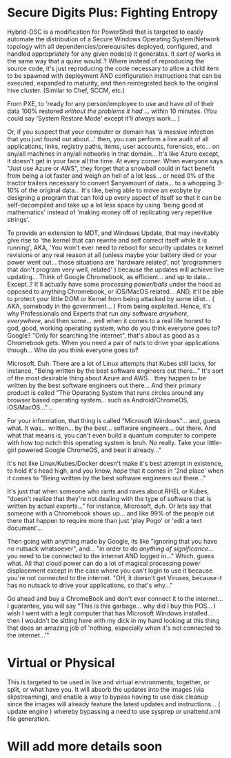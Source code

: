# Secure Digits Plus: Fighting Entropy
Hybrid-DSC is a modification for PowerShell that is targeted to easily automate the distribution of a 
Secure Windows Operating System/Network topology with all dependencies/prerequisites deployed, configured, 
and handled appropriately for any given node(s) it generates. It *sort of* works in the same way that a 
quine would..? Where instead of reproducing the source code, it's just reproducing the code necessary to 
allow a child item to be spawned with deployment AND configuration instructions that can be executed, 
expanded to maturity, and then reintegrated back to the original hive cluster. (Similar to Chef, SCCM, etc.)

From PXE, to 'ready for any person/employee to use and have *all* of their data 100% restored *without the 
problems it had* ... within 10 minutes. (You could say 'System Restore Mode' except it'll *always* work...  )

Or, if you suspect that your computer or domain has 'a massive infection that you just found out about...' 
then, you can perform a live audit of all applications, links, registry paths, items, user accounts, forensics, 
etc... on any/all machines in any/all networks in that domain... It's like Azure except, it doesn't get in your 
face all the time. At every corner. When everyone says "Just use Azure or AWS", they forget that a snowball could 
in fact benefit from being a lot faster and weigh an hell of a lot less... or need 0% of the tractor trailers 
necessary to convert $anyamount of data... to a whopping 3-10% of the original data... It's like, being able to 
move an exobyte by designing a program that can fold up every aspect of itself so that it can be self-decompiled 
and take up a lot less space by using 'being good at mathematics' instead of 'making money off of replicating very 
repetitive strings'.

To provide an extension to MDT, and Windows Update, that may inevitably give rise to 'the kernel that can rewrite 
and self correct itself while it is running', AKA, 'You won't ever need to reboot for security updates or kernel 
revisions or any real reason at all (unless maybe your battery died or your power went out... those situations are 
'hardware related', not 'programmers that don't program very well, related' ) because the updates will achieve live 
updating... Think of Google Chromebook, as efficient... and up to date... Except..? It'll actually have some 
*processing power/balls* under the hood as opposed to anything Chromebook, or iOS/MacOS related... AND, it'll be 
able to protect your little DOM or Kernel from being attacked by some idiot... ( AKA, somebody in the government... ) 
From being exploited. Hence, it's why Professionals and Experts that run *any* software *anywhere*, *everywhere*, and 
then some... well when it comes to a real life honest to god, good, working operating system, who do you think everyone
goes to? Google? "Only for searching the internet", that's about as good as a Chromebook gets. When you need a pair of 
nuts to drive your applications though... Who do you think everyone goes to?

Microsoft. Duh. There are a lot of Linux attempts that Kubes still lacks, for instance, "Being written by the best software 
engineers out there..." It's sort of the most desirable thing about Azure and AWS... they happen to be written by the best 
software engineers out there... And their primary product is called "The Operating System that runs circles around any 
browser based operating system... such as Android/ChromeOS, iOS/MacOS..."...

For your information, that thing is called "Microsoft Windows"... and, guess what. It was... written... by the best... software engineers... out there. And what that means is, you can't even build a quantum computer to compete with how top notch this operating system is bruh. No really. Take your little-girl powered Google ChromeOS, and beat it already..."

It's not like Linux/Kubes/Docker doesn't make it's best attempt in existence, to hold it's head high, and you know, *hope* that it comes in '2nd place' when it comes to "Being written by the best software engineers out there..." 

It's just that when someone who rants and raves about RHEL or Kubes, "doesn't realize that they're not dealing with the type of software that is written by actual experts..." for instance, Microsoft, duh. Or lets say that someone with a Chromebook shows up... and like 99% of the people out there that happen to require more than just 'play Pogo' or 'edit a text document'... 

Then going with anything made by Google, its like "ignoring that you have no nutsack whatsoever", and... "in order to do *anything of significance*... you need to be connected to the internet AND logged in..." Which, guess what. All that cloud power can do a lot of magical processing power displacement except in the case where you can't login to use it because you're not connected to the internet. "OH, it doesn't get Viruses, because it has no nutsack to drive your applications, so that's why..." 

Go ahead and buy a ChromeBook and don't ever connect it to the internet... I guarantee, you will say "This is this garbage... why did I buy this POS... I wish I went with a legit computer that has Microsoft Windows installed... then I wouldn't be sitting here with my dick in my hand looking at this thing that does an amazing job of 'nothing, especially when it's not connected to the internet...'"

# Virtual or Physical
This is targeted to be used in live and virtual environments, together, or split, or what have you. It will absorb 
the updates into the images (via slipstreaming), and enable a way to bypass having to use disk cleanup since the 
images will already feature the latest updates and instructions... ( update engine ) whereby bypassing a need to 
use sysprep or unattend.xml file generation.

# Will add more details soon
